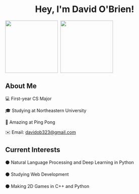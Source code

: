 <h1 align="center">Hey, I'm David O'Brien!</h1>

<a><img align="center" src="https://github-readme-stats.vercel.app/api?username=davidob1&show_icons=true&theme=tokyonight" style="height:167px;"/></a>
<a>&nbsp;<img align="center" src="https://github-readme-stats.vercel.app/api/top-langs/?username=davidob1&layout=compact&theme=radical" style="height:167px;"/></a>

<h2 align="left">About Me</h2>

💻 First-year CS Major

🎓 Studying at Northeastern University

🏓 Amazing at Ping Pong

✉️ Email: davidob323@gmail.com

<h2 align="left">Current Interests</h2>

⚫ Natural Language Processing and Deep Learning in Python

⚫ Studying Web Development

⚫ Making 2D Games in C++ and Python
